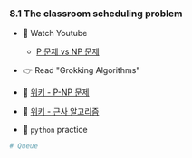 ### 8.1 The classroom scheduling problem


- 🍒 Watch Youtube
    - [P 문제 vs NP 문제](https://www.youtube.com/watch?v=vMjO4M4hFq8)
    
   

- 👉 Read "Grokking Algorithms"


- 🍑 [위키 - P-NP 문제](https://ko.wikipedia.org/wiki/P-NP_%EB%AC%B8%EC%A0%9C)
- 🍑 [위키 - 근사 알고리즘](https://ko.wikipedia.org/wiki/%EA%B7%BC%EC%82%AC_%EC%95%8C%EA%B3%A0%EB%A6%AC%EC%A6%98)



- 🐍 `python` practice


```python
# Queue


```
